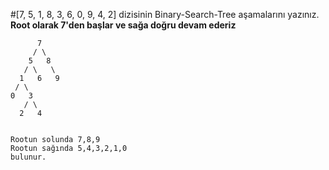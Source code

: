 #[7, 5, 1, 8, 3, 6, 0, 9, 4, 2] dizisinin Binary-Search-Tree aşamalarını yazınız.
   **Root olarak 7'den başlar ve sağa doğru devam ederiz**
```       
      7 
     / \  
    5   8
   / \   \ 
  1   6   9
 / \
0   3
   / \
  2   4      
       
```
    Rootun solunda 7,8,9
    Rootun sağında 5,4,3,2,1,0
    bulunur.
